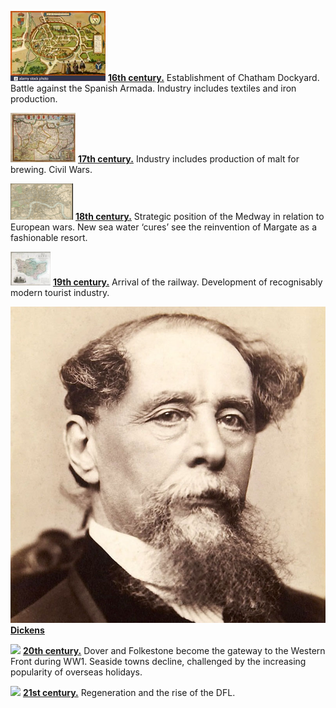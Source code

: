<style>
	#essay  p  img { float: left; padding-right: 12px; width: 150px; }
	#essay  p::after { content: ""; clear: both; display: table; }
	#essay  p {font-size: 1.3rem; line-height: 1.3rem; padding: 12px;}
	#essay  p  a {color: #800000  !important; font-size: 1.4rem; padding-right: 6px; }
</style>

<param  ve-config  title="Kent"banner="/images/kent-map-header.jpg">

![](/images/16c.png) **[16th century.](coming)** Establishment of Chatham Dockyard. Battle against the Spanish Armada. Industry includes textiles and iron production.

![](/images/17c.png) **[17th century.](coming)** Industry includes production of malt for brewing. Civil Wars.

![](/images/18c.png) **[18th century.](18c)** Strategic position of the Medway in relation to European wars. New sea water ‘cures’ see the reinvention of Margate as a fashionable resort.

  

![](/images/19c.png) **[19th century.](19c)** Arrival of the railway. Development of recognisably modern tourist industry.

  

![](/dickens/images/dickens_head.jpg) **[Dickens](dickens)**

  

![](/images/20c.png) **[20th century.](20c)** Dover and Folkestone become the gateway to the Western Front during WW1. Seaside towns decline, challenged by the increasing popularity of overseas holidays.

  

![](/images/21c.png) **[21st century.](20c)** Regeneration and the rise of the DFL.
<!--stackedit_data:
eyJoaXN0b3J5IjpbMTc2MDYyNjY3OF19
-->